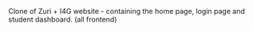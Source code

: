 Clone of Zuri + I4G website - containing the home page, login page and student dashboard. (all frontend)